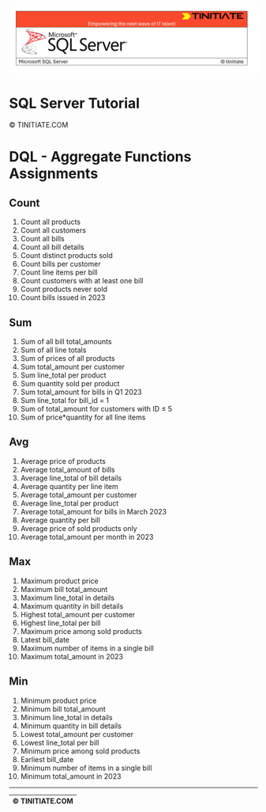 ![SQL Server Tinitiate Image](../../../sqlserver-sql/sqlserver.png)

# SQL Server Tutorial

&copy; TINITIATE.COM

# DQL - Aggregate Functions Assignments

## Count
1. Count all products
2. Count all customers
3. Count all bills
4. Count all bill details
5. Count distinct products sold
6. Count bills per customer
7. Count line items per bill
8. Count customers with at least one bill
9. Count products never sold
10. Count bills issued in 2023

## Sum
1. Sum of all bill total_amounts
2. Sum of all line totals
3. Sum of prices of all products
4. Sum total_amount per customer
5. Sum line_total per product
6. Sum quantity sold per product
7. Sum total_amount for bills in Q1 2023
8. Sum line_total for bill_id = 1
9. Sum of total_amount for customers with ID ≤ 5
10. Sum of price*quantity for all line items

## Avg
1. Average price of products
2. Average total_amount of bills
3. Average line_total of bill details
4. Average quantity per line item
5. Average total_amount per customer
6. Average line_total per product
7. Average total_amount for bills in March 2023
8. Average quantity per bill
9. Average price of sold products only
10. Average total_amount per month in 2023

## Max
1. Maximum product price
2. Maximum bill total_amount
3. Maximum line_total in details
4. Maximum quantity in bill details
5. Highest total_amount per customer
6. Highest line_total per bill
7. Maximum price among sold products
8. Latest bill_date
9. Maximum number of items in a single bill
10. Maximum total_amount in 2023

## Min
1. Minimum product price
2. Minimum bill total_amount
3. Minimum line_total in details
4. Minimum quantity in bill details
5. Lowest total_amount per customer
6. Lowest line_total per bill
7. Minimum price among sold products
8. Earliest bill_date
9. Minimum number of items in a single bill
10. Minimum total_amount in 2023

***
| &copy; TINITIATE.COM |
|----------------------|
